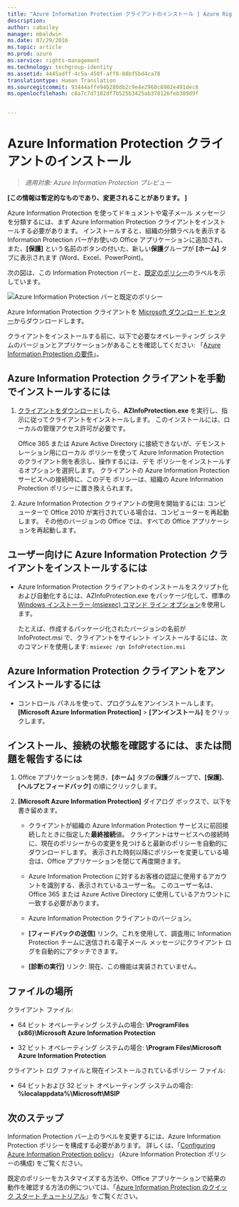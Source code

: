 ```yaml
---
title: "Azure Information Protection クライアントのインストール | Azure Rights Management"
description: 
author: cabailey
manager: mbaldwin
ms.date: 07/29/2016
ms.topic: article
ms.prod: azure
ms.service: rights-management
ms.technology: techgroup-identity
ms.assetid: 4445adff-4c5a-450f-aff8-88bf5bd4ca78
translationtype: Human Translation
ms.sourcegitcommit: 93444affe94b280db2c9e4e2960c6902e491dec6
ms.openlocfilehash: c8a7c7d7182df7b525b3425ab378126feb389d9f


---
```


# Azure Information Protection クライアントのインストール

>*適用対象: Azure Information Protection プレビュー*

**[この情報は暫定的なものであり、変更されることがあります。 ]**

Azure Information Protection を使ってドキュメントや電子メール メッセージを分類するには、まず Azure Information Protection クライアントをインストールする必要があります。 インストールすると、組織の分類ラベルを表示する Information Protection バーがお使いの Office アプリケーションに追加され、また、**[保護]** という名前のボタンの付いた、新しい**保護**グループが **[ホーム]** タブに表示されます (Word、Excel、PowerPoint)。

次の図は、この Information Protection バーと、[既定のポリシー](configure-policy-default.md)のラベルを示しています。

![Azure Information Protection バーと既定のポリシー](../media/info-protect-bar-default.png)

Azure Information Protection クライアントを [Microsoft ダウンロード センター](https://www.microsoft.com/en-us/download/details.aspx?id=53018)からダウンロードします。

クライアントをインストールする前に、以下で必要なオペレーティング システムのバージョンとアプリケーションがあることを確認してください: 「[Azure Information Protection の要件](requirements-azure-infoprotect.md)」。


## Azure Information Protection クライアントを手動でインストールするには

1. [クライアントをダウンロード](https://www.microsoft.com/en-us/download/details.aspx?id=53018)したら、**AZInfoProtection.exe** を実行し、指示に従ってクライアントをインストールします。 このインストールには、ローカルの管理アクセス許可が必要です。

    Office 365 または Azure Active Directory に接続できないが、デモンストレーション用にローカル ポリシーを使って Azure Information Protection のクライアント側を表示し、操作するには、デモ ポリシーをインストールするオプションを選択します。 クライアントの Azure Information Protection サービスへの接続時に、このデモ ポリシーは、組織の Azure Information Protection ポリシーに置き換えられます。 

2. Azure Information Protection クライアントの使用を開始するには: コンピューターで Office 2010 が実行されている場合は、コンピューターを再起動します。 その他のバージョンの Office では、すべての Office アプリケーションを再起動します。

## ユーザー向けに Azure Information Protection クライアントをインストールするには

- Azure Information Protection クライアントのインストールをスクリプト化および自動化するには、AZInfoProtection.exe をパッケージ化して、標準の [Windows インストーラー (msiexec) コマンド ライン オプション](https://technet.microsoft.com/library/cc759262(v=ws.10).aspx)を使用します。

    たとえば、作成するパッケージ化されたバージョンの名前が InfoProtect.msi で、クライアントをサイレント インストールするには、次のコマンドを使用します:  `msiexec /qn InfoProtection.msi`


## Azure Information Protection クライアントをアンインストールするには

- コントロール パネルを使って、プログラムをアンインストールします。**[Microsoft Azure Information Protection]**  >  **[アンインストール]** をクリックします。

## インストール、接続の状態を確認するには、または問題を報告するには

1. Office アプリケーションを開き、**[ホーム]** タブの**保護**グループで、**[保護]**、**[ヘルプとフィードバック]** の順にクリックします。

2. **[Microsoft Azure Information Protection]** ダイアログ ボックスで、以下を書き留めます。

    - クライアントが組織の Azure Information Protection サービスに前回接続したときに指定した**最終接続**値。 クライアントはサービスへの接続時に、現在のポリシーからの変更を見つけると最新のポリシーを自動的にダウンロードします。 表示された時刻以降にポリシーを変更している場合は、Office アプリケーションを閉じて再度開きます。

    - Azure Information Protection に対するお客様の認証に使用するアカウントを識別する、表示されているユーザー名。 このユーザー名は、Office 365 または Azure Active Directory に使用しているアカウントに一致する必要があります。

    - Azure Information Protection クライアントのバージョン。

    - **[フィードバックの送信]** リンク。これを使用して、調査用に Information Protection チームに送信される電子メール メッセージにクライアント ログを自動的にアタッチできます。

    - **[診断の実行]** リンク: 現在、この機能は実装されていません。

## ファイルの場所

クライアント ファイル:   

- 64 ビット オペレーティング システムの場合: **\ProgramFiles (x86)\Microsoft Azure Information Protection**

- 32 ビット オペレーティング システムの場合: **\Program Files\Microsoft Azure Information Protection**

クライアント ログ ファイルと現在インストールされているポリシー ファイル:

- 64 ビットおよび 32 ビット オペレーティング システムの場合: **%localappdata%\Microsoft\MSIP**


## 次のステップ

Information Protection バー上のラベルを変更するには、Azure Information Protection ポリシーを構成する必要があります。 詳しくは、「[Configuring Azure Information Protection policy](configure-policy.md)」 (Azure Information Protection ポリシーの構成) をご覧ください。

既定のポリシーをカスタマイズする方法や、Office アプリケーションで結果の動作を確認する方法の例については、「[Azure Information Protection のクイック スタート チュートリアル](infoprotect-quick-start-tutorial.md)」をご覧ください。 



<!--HONumber=Jul16_HO5-->


